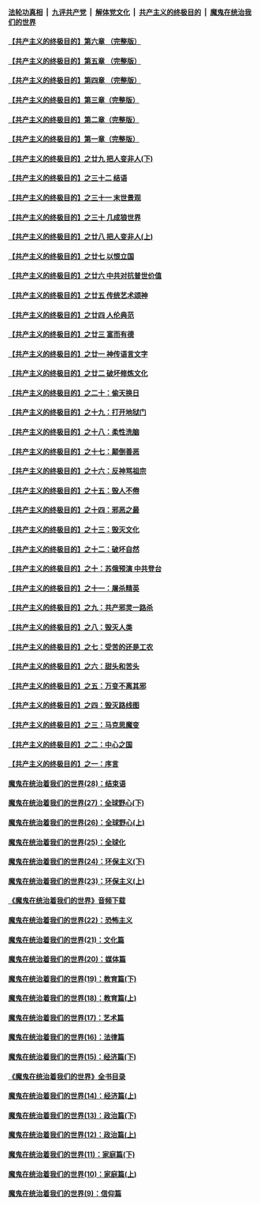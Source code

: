 

####  [法轮功真相](../../../../basic/blob/master/README.md?t=07062302) &nbsp;|&nbsp; [九评共产党](../../../../9ping.md/blob/master/README.md?t=07062302) &nbsp;|&nbsp; [解体党文化](../../../../jtdwh.md/blob/master/README.md?t=07062302)  &nbsp;|&nbsp; [共产主义的终极目的](../../../../gczydzjmd.md/blob/master/README.md?t=07062302) &nbsp;|&nbsp; [魔鬼在统治我们的世界](../../../../mgztzwmdsj.md/blob/master/README.md?t=07062302) 

#### [【共产主义的终极目的】第六章 （完整版）](../pages/nsc422/n11428913.md?t=07062302) 

#### [【共产主义的终极目的】第五章 （完整版）](../pages/nsc422/n11428912.md?t=07062302) 

#### [【共产主义的终极目的】第四章 （完整版）](../pages/nsc422/n11428907.md?t=07062302) 

#### [【共产主义的终极目的】第三章（完整版）](../pages/nsc422/n11428848.md?t=07062302) 

#### [【共产主义的终极目的】第二章（完整版）](../pages/nsc422/n11428831.md?t=07062302) 

#### [【共产主义的终极目的】第一章（完整版）](../pages/nsc422/n11417651.md?t=07062302) 

#### [【共产主义的终极目的】之廿九 把人变非人(下)](../pages/nsc422/n11344140.md?t=07062302) 

#### [【共产主义的终极目的】之三十二 结语](../pages/nsc422/n11360535.md?t=07062302) 

#### [【共产主义的终极目的】之三十一 末世景观](../pages/nsc422/n11351129.md?t=07062302) 

#### [【共产主义的终极目的】之三十 几成狼世界](../pages/nsc422/n11348280.md?t=07062302) 

#### [【共产主义的终极目的】之廿八 把人变非人(上)](../pages/nsc422/n11340492.md?t=07062302) 

#### [【共产主义的终极目的】之廿七 以恨立国](../pages/nsc422/n11336944.md?t=07062302) 

#### [【共产主义的终极目的】之廿六 中共对抗普世价值](../pages/nsc422/n11324785.md?t=07062302) 

#### [【共产主义的终极目的】之廿五 传统艺术颂神](../pages/nsc422/n11296396.md?t=07062302) 

#### [【共产主义的终极目的】之廿四 人伦典范](../pages/nsc422/n11296397.md?t=07062302) 

#### [【共产主义的终极目的】之廿三 富而有德](../pages/nsc422/n11283598.md?t=07062302) 

#### [【共产主义的终极目的】之廿一 神传语言文字](../pages/nsc422/n11263265.md?t=07062302) 

#### [【共产主义的终极目的】之廿二 破坏修炼文化](../pages/nsc422/n11245728.md?t=07062302) 

#### [【共产主义的终极目的】之二十：偷天换日](../pages/nsc422/n11238846.md?t=07062302) 

#### [【共产主义的终极目的】之十九：打开地狱门](../pages/nsc422/n11206376.md?t=07062302) 

#### [【共产主义的终极目的】之十八：柔性洗脑](../pages/nsc422/n11199994.md?t=07062302) 

#### [【共产主义的终极目的】之十七：颠倒善恶](../pages/nsc422/n11179782.md?t=07062302) 

#### [【共产主义的终极目的】之十六：反神骂祖宗](../pages/nsc422/n11166798.md?t=07062302) 

#### [【共产主义的终极目的】之十五：毁人不倦](../pages/nsc422/n11166792.md?t=07062302) 

#### [【共产主义的终极目的】之十四：邪恶之最](../pages/nsc422/n11150249.md?t=07062302) 

#### [【共产主义的终极目的】之十三：毁灭文化](../pages/nsc422/n11135227.md?t=07062302) 

#### [【共产主义的终极目的】之十二：破坏自然](../pages/nsc422/n11135214.md?t=07062302) 

#### [【共产主义的终极目的】之十：苏俄预演 中共登台](../pages/nsc422/n11118424.md?t=07062302) 

#### [【共产主义的终极目的】之十一：屠杀精英](../pages/nsc422/n11118442.md?t=07062302) 

#### [【共产主义的终极目的】之九：共产邪灵一路杀](../pages/nsc422/n11114139.md?t=07062302) 

#### [【共产主义的终极目的】之八：毁灭人类](../pages/nsc422/n11108503.md?t=07062302) 

#### [【共产主义的终极目的】之七：受苦的还是工农](../pages/nsc422/n11101809.md?t=07062302) 

#### [【共产主义的终极目的】之六：甜头和苦头](../pages/nsc422/n11096971.md?t=07062302) 

#### [【共产主义的终极目的】之五：万变不离其邪](../pages/nsc422/n11091285.md?t=07062302) 

#### [【共产主义的终极目的】之四：毁灭路线图](../pages/nsc422/n11086284.md?t=07062302) 

#### [【共产主义的终极目的】之三：马克思魔变](../pages/nsc422/n11061941.md?t=07062302) 

#### [【共产主义的终极目的】之二：中心之国](../pages/nsc422/n11047728.md?t=07062302) 

#### [【共产主义的终极目的】之一：序言](../pages/nsc422/n11086077.md?t=07062302) 

#### [魔鬼在统治着我们的世界(28)：结束语](../pages/nsc422/n10936246.md?t=07062302) 

#### [魔鬼在统治着我们的世界(27)：全球野心(下)](../pages/nsc422/n10928319.md?t=07062302) 

#### [魔鬼在统治着我们的世界(26)：全球野心(上)](../pages/nsc422/n10900318.md?t=07062302) 

#### [魔鬼在统治着我们的世界(25)：全球化](../pages/nsc422/n10788205.md?t=07062302) 

#### [魔鬼在统治着我们的世界(24)：环保主义(下)](../pages/nsc422/n10695307.md?t=07062302) 

#### [魔鬼在统治着我们的世界(23)：环保主义(上)](../pages/nsc422/n10688613.md?t=07062302) 

#### [《魔鬼在统治着我们的世界》音频下载](../pages/nsc422/n10635553.md?t=07062302) 

#### [魔鬼在统治着我们的世界(22)：恐怖主义](../pages/nsc422/n10614727.md?t=07062302) 

#### [魔鬼在统治着我们的世界(21)：文化篇](../pages/nsc422/n10597706.md?t=07062302) 

#### [魔鬼在统治着我们的世界(20)：媒体篇](../pages/nsc422/n10586579.md?t=07062302) 

#### [魔鬼在统治着我们的世界(19)：教育篇(下)](../pages/nsc422/n10564808.md?t=07062302) 

#### [魔鬼在统治着我们的世界(18)：教育篇(上)](../pages/nsc422/n10526970.md?t=07062302) 

#### [魔鬼在统治着我们的世界(17)：艺术篇](../pages/nsc422/n10499093.md?t=07062302) 

#### [魔鬼在统治着我们的世界(16)：法律篇](../pages/nsc422/n10485969.md?t=07062302) 

#### [魔鬼在统治着我们的世界(15)：经济篇(下)](../pages/nsc422/n10469975.md?t=07062302) 

#### [《魔鬼在统治着我们的世界》全书目录](../pages/nsc422/n10464261.md?t=07062302) 

#### [魔鬼在统治着我们的世界(14)：经济篇(上)](../pages/nsc422/n10457370.md?t=07062302) 

#### [魔鬼在统治着我们的世界(13)：政治篇(下)](../pages/nsc422/n10448270.md?t=07062302) 

#### [魔鬼在统治着我们的世界(12)：政治篇(上)](../pages/nsc422/n10444576.md?t=07062302) 

#### [魔鬼在统治着我们的世界(11)：家庭篇(下)](../pages/nsc422/n10440961.md?t=07062302) 

#### [魔鬼在统治着我们的世界(10)：家庭篇(上)](../pages/nsc422/n10435448.md?t=07062302) 

#### [魔鬼在统治着我们的世界(9)：信仰篇](../pages/nsc422/n10432159.md?t=07062302) 

